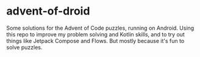 # advent-of-droid

Some solutions for the Advent of Code puzzles, running on Android. Using this repo to improve my problem solving and Kotlin skills, and to try out things like Jetpack Compose and Flows. But mostly because it's fun to solve puzzles.

